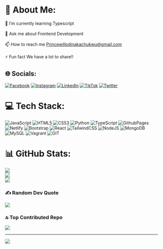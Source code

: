 # 💫 About Me:
🌱 I’m currently learning Typescript<br><br>💬 Ask me about Frontend Development<br><br>📫 How to reach me Princewillodinakachukwu@gmail.com<br><br>⚡ Fun fact We have a lot to share!!


## 🌐 Socials:
[![Facebook](https://img.shields.io/badge/Facebook-%231877F2.svg?logo=Facebook&logoColor=white)](https://facebook.com/https://fb.com/princewill%20chikodinaka) [![Instagram](https://img.shields.io/badge/Instagram-%23E4405F.svg?logo=Instagram&logoColor=white)](https://instagram.com/https://instagram.com/prince_odinakachukwu) [![LinkedIn](https://img.shields.io/badge/LinkedIn-%230077B5.svg?logo=linkedin&logoColor=white)](https://linkedin.com/in/https://linkedin.com/in/princodi) [![TikTok](https://img.shields.io/badge/TikTok-%23000000.svg?logo=TikTok&logoColor=white)](https://tiktok.com/@@princeodinakachi) [![Twitter](https://img.shields.io/badge/Twitter-%231DA1F2.svg?logo=Twitter&logoColor=white)](https://twitter.com/@princewillony11) 

# 💻 Tech Stack:
![JavaScript](https://img.shields.io/badge/javascript-%23323330.svg?style=for-the-badge&logo=javascript&logoColor=%23F7DF1E) ![HTML5](https://img.shields.io/badge/html5-%23E34F26.svg?style=for-the-badge&logo=html5&logoColor=white) ![CSS3](https://img.shields.io/badge/css3-%231572B6.svg?style=for-the-badge&logo=css3&logoColor=white) ![Python](https://img.shields.io/badge/python-3670A0?style=for-the-badge&logo=python&logoColor=ffdd54) ![TypeScript](https://img.shields.io/badge/typescript-%23007ACC.svg?style=for-the-badge&logo=typescript&logoColor=white) ![GithubPages](https://img.shields.io/badge/github%20pages-121013?style=for-the-badge&logo=github&logoColor=white) ![Netlify](https://img.shields.io/badge/netlify-%23000000.svg?style=for-the-badge&logo=netlify&logoColor=#00C7B7) ![Bootstrap](https://img.shields.io/badge/bootstrap-%238511FA.svg?style=for-the-badge&logo=bootstrap&logoColor=white) ![React](https://img.shields.io/badge/react-%2320232a.svg?style=for-the-badge&logo=react&logoColor=%2361DAFB) ![TailwindCSS](https://img.shields.io/badge/tailwindcss-%2338B2AC.svg?style=for-the-badge&logo=tailwind-css&logoColor=white) ![NodeJS](https://img.shields.io/badge/node.js-6DA55F?style=for-the-badge&logo=node.js&logoColor=white) ![MongoDB](https://img.shields.io/badge/MongoDB-%234ea94b.svg?style=for-the-badge&logo=mongodb&logoColor=white) ![MySQL](https://img.shields.io/badge/mysql-%2300000f.svg?style=for-the-badge&logo=mysql&logoColor=white) ![Vagrant](https://img.shields.io/badge/vagrant-%231563FF.svg?style=for-the-badge&logo=vagrant&logoColor=white) ![GIT](https://img.shields.io/badge/Git-fc6d26?style=for-the-badge&logo=git&logoColor=white)
# 📊 GitHub Stats:
![](https://github-readme-stats.vercel.app/api?username=princeodi&theme=dark&hide_border=false&include_all_commits=true&count_private=true)<br/>
![](https://github-readme-streak-stats.herokuapp.com/?user=princeodi&theme=dark&hide_border=false)<br/>
![](https://github-readme-stats.vercel.app/api/top-langs/?username=princeodi&theme=dark&hide_border=false&include_all_commits=true&count_private=true&layout=compact)

### ✍️ Random Dev Quote
![](https://quotes-github-readme.vercel.app/api?type=horizontal&theme=radical)

### 🔝 Top Contributed Repo
![](https://github-contributor-stats.vercel.app/api?username=princeodi&limit=5&theme=dark&combine_all_yearly_contributions=true)

---
[![](https://visitcount.itsvg.in/api?id=princeodi&icon=0&color=0)](https://visitcount.itsvg.in)

<!-- Proudly created with GPRM ( https://gprm.itsvg.in ) -->
